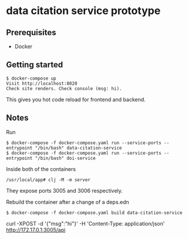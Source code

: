 # data citation service prototype

## Prerequisites 

- Docker

## Getting started

    $ docker-compose up
    Visit http://localhost:8020
    Check site renders. Check console (msg: hi).

This gives you hot code reload for frontend and backend.

## Notes

Run

    $ docker-compose -f docker-compose.yaml run --service-ports --entrypoint "/bin/bash" data-citation-service
    $ docker-compose -f docker-compose.yaml run --service-ports --entrypoint "/bin/bash" doi-service

Inside both of the containers

    /usr/local/app# clj -M -m server

They expose ports 3005 and 3006 respectively.

Rebuild the container after a change of a deps.edn

    $ docker-compose -f docker-compose.yaml build data-citation-service

curl -XPOST -d '{"msg":"hi"}' -H 'Content-Type: application/json' http://172.17.0.1:3005/api
